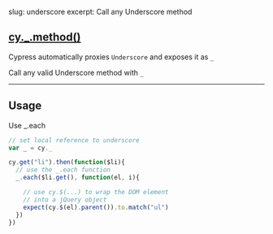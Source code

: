 slug: underscore
excerpt: Call any Underscore method

## [cy._.method()](#usage)

Cypress automatically proxies `Underscore` and exposes it as `_`

Call any valid Underscore method with `_`

***

## Usage

Use _.each

```javascript
// set local reference to underscore
var _ = cy._

cy.get("li").then(function($li){
  // use the _.each function
  _.each($li.get(), function(el, i){

    // use cy.$(...) to wrap the DOM element
    // into a jQuery object
    expect(cy.$(el).parent()).to.match("ul")
  })
})
```